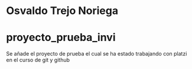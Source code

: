 # Osvaldo Trejo Noriega
# proyecto_prueba_invi
Se añade el proyecto de prueba el cual se ha estado trabajando con platzi en el curso de git y github
